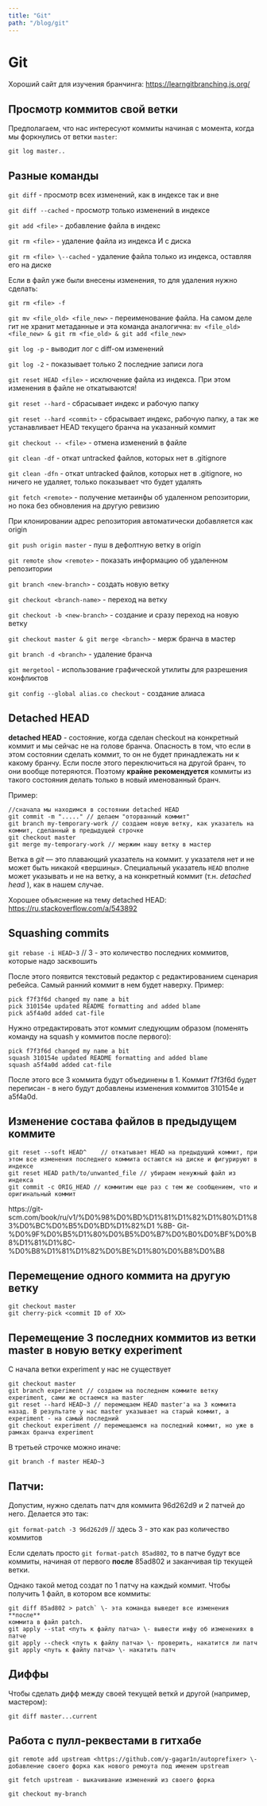 ```yaml
---
title: "Git"
path: "/blog/git"
---
```

# Git


Хороший сайт для изучения бранчинга: https://learngitbranching.js.org/

## Просмотр коммитов свой ветки

Предполагаем, что нас интересуют коммиты начиная с момента, когда мы форкнулись от ветки `master`:

`git log master..`

## Разные команды

`git diff` \- просмотр всех изменений, как в индексе так и вне

`git diff --cached` \- просмотр только изменений в индексе

`git add <file>` \- добавление файла в индекс

`git rm <file>` \- удаление файла из индекса И с диска

`git rm <file> \--cached` \- удаление файла только из индекса, оставляя его на диске

Если в файл уже были внесены изменения, то для удаления нужно сделать:

`git rm <file> -f`

`git mv <file_old> <file_new>` \- переименование файла. На самом деле гит не хранит метаданные и эта команда аналогична: `mv <file_old> <file_new> & git rm <fie_old> & git add <file_new>`

`git log -p` \- выводит лог с diff-ом изменений

`git log -2` \- показывает только 2 последние записи лога

`git reset HEAD <file>` \- исключение файла из индекса. При этом изменения в файле не откатываются!

`git reset --hard` \- сбрасывает индекс и рабочую папку

`git reset --hard <commit>` \- сбрасывает индекс, рабочую папку, а так же устанавливает HEAD текущего бранча на указанный коммит

`git checkout -- <file>` \- отмена изменений в файле

`git clean -df` \- откат untracked файлов, которых нет в .gitignore

`git clean -dfn` \- откат untracked файлов, которых нет в .gitignore, но ничего не удаляет, только показывает что будет удалять

`git fetch <remote>` \- получение метаинфы об удаленном репозитории, но пока без обновления на другую ревизию

При клонировании адрес репозитория автоматически добавляется как origin

`git push origin master` \- пуш в дефолтную ветку в origin

`git remote show <remote>` \- показать информацию об удаленном репозитории

`git branch <new-branch>` \- создать новую ветку

`git checkout <branch-name>` \- переход на ветку

`git checkout -b <new-branch>` \- создание и сразу переход на новую ветку

`git checkout master & git merge <branch>` \- мерж бранча в мастер

`git branch -d <branch>` \- удаление бранча

`git mergetool` \- использование графической утилиты для разрешения конфликтов

`git config --global alias.co checkout` \- создание алиаса

## Detached HEAD

**detached HEAD** \- состояние, когда сделан checkout на конкретный коммит и мы сейчас не на голове бранча. Опасность в том, что если в этом состоянии сделать коммит, то он не будет принадлежать ни к какому бранчу. Если после этого переключиться на другой бранч, то они вообще потеряются. Поэтому **крайне рекомендуется** коммиты из такого состояния делать только в новый именованный бранч.

Пример:

```shell
//сначала мы находимся в состоянии detached HEAD
git commit -m "....." // делаем "оторванный коммит"
git branch my-temporary-work // создаем новую ветку, как указатель на коммит, сделанный в предыдущей строчке
git checkout master
git merge my-temporary-work // мержим нашу ветку в мастер
```

Ветка в *git* — это плавающий указатель на коммит. у указателя нет и не может быть никакой «вершины». Специальный указатель `HEAD` вполне может указывать и не на ветку, а на конкретный коммит (т.н. *detached head* ), как в нашем случае.

Хорошее объяснение на тему detached HEAD: <https://ru.stackoverflow.com/a/543892>

## Squashing commits

`git rebase -i HEAD~3` // 3 - это количество последних коммитов, которые надо засквошить

После этого появится текстовый редактор с редактированием сценария ребейса. Самый ранний коммит в нем будет наверху. Пример:
    
    
    pick f7f3f6d changed my name a bit
    pick 310154e updated README formatting and added blame
    pick a5f4a0d added cat-file
    

Нужно отредактировать этот коммит следующим образом (поменять команду на squash у коммитов после первого):
    
    
    pick f7f3f6d changed my name a bit 
    squash 310154e updated README formatting and added blame 
    squash a5f4a0d added cat-file
    

После этого все 3 коммита будут объединены в 1. Коммит f7f3f6d будет переписан - в него будут добавлены изменения коммитов 310154e и a5f4a0d.

## Изменение состава файлов в предыдущем коммите

```shell
git reset --soft HEAD^    // откатывает HEAD на предыдущий коммит, при этом все изменения последнего коммита остаются на диске и фигурируют в индексе
git reset HEAD path/to/unwanted_file // убираем ненужный файл из индекса
git commit -c ORIG_HEAD // коммитим еще раз с тем же сообщением, что и оригинальный коммит
```

https://git\- scm.com/book/ru/v1/%D0%98%D0%BD%D1%81%D1%82%D1%80%D1%83%D0%BC%D0%B5%D0%BD%D1%82%D1 %8B- Git-%D0%9F%D0%B5%D1%80%D0%B5%D0%B7%D0%B0%D0%BF%D0%B8%D1%81%D1%8C-%D0%B8%D1%81%D1%82%D0%BE%D1%80%D0%B8%D0%B8

## Перемещение одного коммита на другую ветку

```shell
git checkout master
git cherry-pick <commit ID of XX>
```

## Перемещение 3 последних коммитов из ветки master в новую ветку experiment

С начала ветки experiment у нас не существует

```shell
git checkout master
git branch experiment // создаем на последнем коммите ветку experiment, сами же остаемся на master
git reset --hard HEAD~3 // перемещаем HEAD master'а на 3 коммита назад. В результате у нас master указывает на старый коммит, а experiment - на самый последний
git checkout experiment // перемещаемся на последний коммит, но уже в рамках бранча experiment
```

В третьей строчке можно иначе:

`git branch -f master HEAD~3`

## Патчи:

Допустим, нужно сделать патч для коммита 96d262d9 и 2 патчей до него. Делается это так:

`git format-patch -3 96d262d9` // здесь 3 - это как раз количество коммитов

Если сделать просто `git format-patch 85ad802`, то в патче будут все коммиты, начиная от первого **после** 85ad802 и заканчивая tip текущей ветки.

Однако такой метод создат по 1 патчу на каждый коммит. Чтобы получить 1 файл, в котором все коммиты:

```shell
git diff 85ad802 > patch` \- эта команда выведет все изменения **после**
коммита в файл patch.
git apply --stat <путь к файлу патча> \- вывести инфу об изменениях в патче
git apply --check <путь к файлу патча> \- проверить, накатится ли патч
git apply <путь к файлу патча> \- накатить патч
```

## Диффы

Чтобы сделать дифф между своей текущей веткй и другой (например, мастером):

`git diff master...current`


## Работа с пулл-реквестами в гитхабе

```shell
git remote add upstream <https://github.com/y-gagar1n/autoprefixer> \- добавление своего форка как нового ремоута под именем upstream

git fetch upstream - выкачивание изменений из своего форка

git checkout my-branch
```